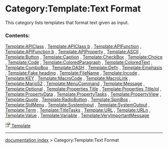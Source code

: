# Category:Template:Text Format
This category lists templates that format text given as input.

### Contents:

[Template:APIClass](Template_APIClass.md) , [Template:APIClass b](Template_APIClass_b.md) , [Template:APIFunction](Template_APIFunction.md) , [Template:APIFunction b](Template_APIFunction_b.md) , [Template:APIProperty](Template_APIProperty.md) , [Template:ASCII](Template_ASCII.md) , [Template:Button](Template_Button.md) , [Template:Caption](Template_Caption.md) , [Template:CheckBox](Template_CheckBox.md) , [Template:Choice](Template_Choice.md) , [Template:Code](Template_Code.md) , [Template:ColoredParagraph](Template_ColoredParagraph.md) , [Template:ColoredText](Template_ColoredText.md) , [Template:ComboBox](Template_ComboBox.md) , [Template:DASH](Template_DASH.md) , [Template:Defn](Template_Defn.md) , [Template:Emphasis](Template_Emphasis.md) , [Template:Fake heading](Template_Fake_heading.md) , [Template:FileName](Template_FileName.md) , [Template:Incode](Template_Incode.md) , [Template:KEY](Template_KEY.md) , [Template:MacroCode](Template_MacroCode.md) , [Template:MacroLink](Template_MacroLink.md) , [Template:Mario52](Template_Mario52.md) , [Template:MenuCommand](Template_MenuCommand.md) , [Template:Message](Template_Message.md) , [Template:Optional](Template_Optional.md) , [Template:Properties Title](Template_Properties_Title.md) , [Template:Properties Title/pl](Template:Properties_Title/pl.md) , [Template:PropertyData](Template_PropertyData.md) , [Template:PropertyTasks](Template_PropertyTasks.md) , [Template:PropertyView](Template_PropertyView.md) , [Template:Quote](Template_Quote.md) , [Template:RadioButton](Template_RadioButton.md) , [Template:SpinBox](Template_SpinBox.md) , [Template:StdMenu](Template_StdMenu.md) , [Template:SystemInput](Template_SystemInput.md) , [Template:SystemOutput](Template_SystemOutput.md) , [Template:Term](Template_Term.md) , [Template:TitleTasks](Template_TitleTasks.md) , [Template:URL](Template_URL.md) , [Template:URLn](Template_URLn.md) , [Template:Value](Template_Value.md) , [Template:Variable](Template_Variable.md) , [Template:VeryImportantMessage](Template_VeryImportantMessage.md)

[<img src="images/Property.png" style="width:16px"> Template](Category_Template.md)

---
[documentation index](../README.md) > Category:Template:Text Format
